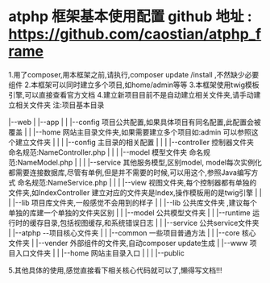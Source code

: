 # atphp 框架基本使用配置 github 地址 : https://github.com/caostian/atphp_frame

1.用了composer,用本框架之前,请执行,composer update /install ,不然缺少必要组件
2.本框架可以同时建立多个项目,如home/admin等等
3.本框架使用twig模板引擎,可以直接查看官方文档
4.建立新项目目前不是自动建立相关文件夹,请手动建立相关文件夹
注:项目基本目录

|--web
|  |--app
|  |  |--config 项目公共配置,如果具体项目有同名配置,此配置会被覆盖
|  |  |--home 网站主目录文件夹,如果需要建立多个项目如:admin 可以参照这个建立文件夹
|  |  |  |--config 主目录的相关配置
|  |  |  |--controller 控制器文件夹 命名规范:NameController.php
|  |  |  |--model  模型文件夹 命名规范:NameModel.php
|  |  |  |--service  其他服务模型,区别model, model每次实例化都需要连接数据库,尽管有单例,但是并不需要的时候,可以用这个,参照Java编写方式 命名规范:NameService.php
|  |  |  |--view  视图文件夹,每个控制器都有单独的文件夹,如IndexController 建立对应的文件夹是Index,操作模板用的是twig引擎
|  |  |  |--lib  项目库文件夹,一般感觉不会用到的样子
|  |  |--lib 公共库文件夹 ,建议每个单独的库建一个单独的文件夹区别
|  |  |--model 公共模型文件夹
|  |  |--runtime 运行时的缓存目录,包括视图缓存,和系统错误日志
|  |  |--service 公共service文件夹
|  |--atphp --项目核心文件夹
|  |  |--common 一些项目普通方法
|  |  |--core  核心文件夹
|  |--vender 外部组件的文件夹,自动composer update生成
|  |--www  项目入口文件夹
|  |  |--home  网站主目录入口
|  |  |  |--public


5.其他具体的使用,感觉直接看下相关核心代码就可以了,懒得写文档!!!